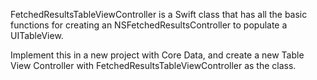 FetchedResultsTableViewController is a Swift class that has all the basic functions for creating an NSFetchedResultsController to populate a UITableView.

Implement this in a new project with Core Data, and create a new Table View Controller with FetchedResultsTableViewController as the class.
